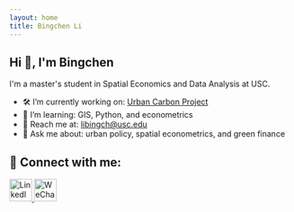 ```yaml
---
layout: home
title: Bingchen Li
---
```


## Hi 👋, I'm Bingchen

I'm a master's student in Spatial Economics and Data Analysis at USC.

- 🛠 I’m currently working on: [Urban Carbon Project](#)
- 🌱 I’m learning: GIS, Python, and econometrics
- 📮 Reach me at: libingch@usc.edu
- 💬 Ask me about: urban policy, spatial econometrics, and green finance

## 🔗 Connect with me:

<p align="left">
  <a href="https://linkedin.com/in/bingchen-li-973b83326/" target="_blank">
    <img src="https://img.icons8.com/color/48/linkedin-circled--v1.png" alt="LinkedIn" width="40"/>
  </a>
  <a href="https://weixin.qq.com" target="_blank">
    <img src="https://img.icons8.com/color/48/weixing.png" alt="WeChat" width="40"/>
  </a>
</p>
